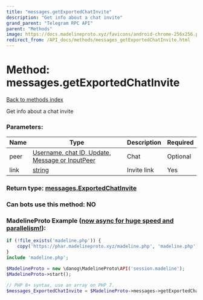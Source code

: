 ```yaml
---
title: "messages.getExportedChatInvite"
description: "Get info about a chat invite"
grand_parent: "Telegram RPC API"
parent: "Methods"
image: https://docs.madelineproto.xyz/favicons/android-chrome-256x256.png
redirect_from: /API_docs/methods/messages_getExportedChatInvite.html
---
```

# Method: messages.getExportedChatInvite
[Back to methods index](index.html)



Get info about a chat invite

### Parameters:

| Name     |    Type       | Description | Required |
|----------|---------------|-------------|----------|
|peer|[Username, chat ID, Update, Message or InputPeer](/API_docs/types/InputPeer.html) | Chat | Optional|
|link|[string](/API_docs/types/string.html) | Invite link | Yes|


### Return type: [messages.ExportedChatInvite](/API_docs/types/messages.ExportedChatInvite.html)

### Can bots use this method: **NO**


### MadelineProto Example ([now async for huge speed and parallelism!](https://docs.madelineproto.xyz/docs/ASYNC.html)):


```php
if (!file_exists('madeline.php')) {
    copy('https://phar.madelineproto.xyz/madeline.php', 'madeline.php');
}
include 'madeline.php';

$MadelineProto = new \danog\MadelineProto\API('session.madeline');
$MadelineProto->start();

// PHP 8+ syntax, use an array on PHP 7.
$messages_ExportedChatInvite = $MadelineProto->messages->getExportedChatInvite(peer: InputPeer, link: 'string', );
```

